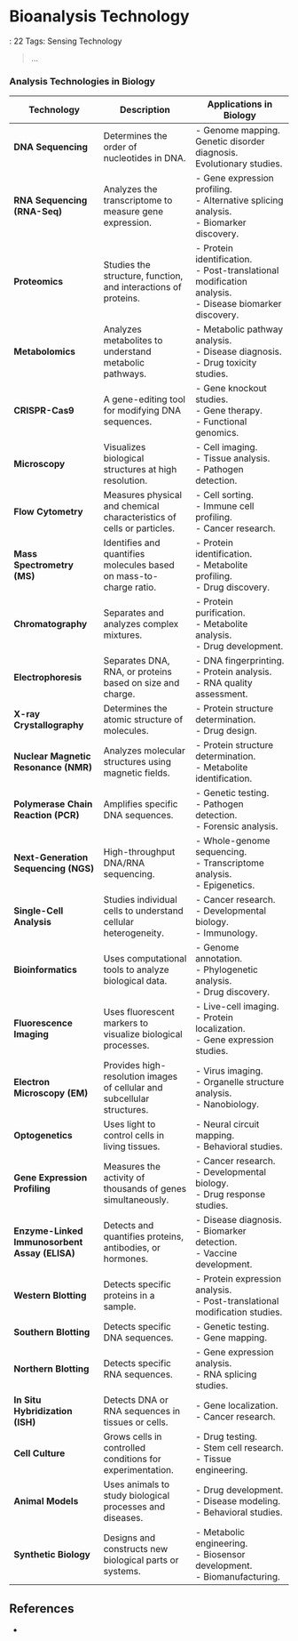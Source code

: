 # Bioanalysis Technology

: 22
Tags: Sensing Technology

> …
> 

### **Analysis Technologies in Biology**

| **Technology** | **Description** | **Applications in Biology** |
| --- | --- | --- |
| **DNA Sequencing** | Determines the order of nucleotides in DNA. | - Genome mapping. Genetic disorder diagnosis. Evolutionary studies. |
| **RNA Sequencing (RNA-Seq)** | Analyzes the transcriptome to measure gene expression. | - Gene expression profiling. <br> - Alternative splicing analysis. <br> - Biomarker discovery. |
| **Proteomics** | Studies the structure, function, and interactions of proteins. | - Protein identification. <br> - Post-translational modification analysis. <br> - Disease biomarker discovery. |
| **Metabolomics** | Analyzes metabolites to understand metabolic pathways. | - Metabolic pathway analysis. <br> - Disease diagnosis. <br> - Drug toxicity studies. |
| **CRISPR-Cas9** | A gene-editing tool for modifying DNA sequences. | - Gene knockout studies. <br> - Gene therapy. <br> - Functional genomics. |
| **Microscopy** | Visualizes biological structures at high resolution. | - Cell imaging. <br> - Tissue analysis. <br> - Pathogen detection. |
| **Flow Cytometry** | Measures physical and chemical characteristics of cells or particles. | - Cell sorting. <br> - Immune cell profiling. <br> - Cancer research. |
| **Mass Spectrometry (MS)** | Identifies and quantifies molecules based on mass-to-charge ratio. | - Protein identification. <br> - Metabolite profiling. <br> - Drug discovery. |
| **Chromatography** | Separates and analyzes complex mixtures. | - Protein purification. <br> - Metabolite analysis. <br> - Drug development. |
| **Electrophoresis** | Separates DNA, RNA, or proteins based on size and charge. | - DNA fingerprinting. <br> - Protein analysis. <br> - RNA quality assessment. |
| **X-ray Crystallography** | Determines the atomic structure of molecules. | - Protein structure determination. <br> - Drug design. |
| **Nuclear Magnetic Resonance (NMR)** | Analyzes molecular structures using magnetic fields. | - Protein structure determination. <br> - Metabolite identification. |
| **Polymerase Chain Reaction (PCR)** | Amplifies specific DNA sequences. | - Genetic testing. <br> - Pathogen detection. <br> - Forensic analysis. |
| **Next-Generation Sequencing (NGS)** | High-throughput DNA/RNA sequencing. | - Whole-genome sequencing. <br> - Transcriptome analysis. <br> - Epigenetics. |
| **Single-Cell Analysis** | Studies individual cells to understand cellular heterogeneity. | - Cancer research. <br> - Developmental biology. <br> - Immunology. |
| **Bioinformatics** | Uses computational tools to analyze biological data. | - Genome annotation. <br> - Phylogenetic analysis. <br> - Drug discovery. |
| **Fluorescence Imaging** | Uses fluorescent markers to visualize biological processes. | - Live-cell imaging. <br> - Protein localization. <br> - Gene expression studies. |
| **Electron Microscopy (EM)** | Provides high-resolution images of cellular and subcellular structures. | - Virus imaging. <br> - Organelle structure analysis. <br> - Nanobiology. |
| **Optogenetics** | Uses light to control cells in living tissues. | - Neural circuit mapping. <br> - Behavioral studies. |
| **Gene Expression Profiling** | Measures the activity of thousands of genes simultaneously. | - Cancer research. <br> - Developmental biology. <br> - Drug response studies. |
| **Enzyme-Linked Immunosorbent Assay (ELISA)** | Detects and quantifies proteins, antibodies, or hormones. | - Disease diagnosis. <br> - Biomarker detection. <br> - Vaccine development. |
| **Western Blotting** | Detects specific proteins in a sample. | - Protein expression analysis. <br> - Post-translational modification studies. |
| **Southern Blotting** | Detects specific DNA sequences. | - Genetic testing. <br> - Gene mapping. |
| **Northern Blotting** | Detects specific RNA sequences. | - Gene expression analysis. <br> - RNA splicing studies. |
| **In Situ Hybridization (ISH)** | Detects DNA or RNA sequences in tissues or cells. | - Gene localization. <br> - Cancer research. |
| **Cell Culture** | Grows cells in controlled conditions for experimentation. | - Drug testing. <br> - Stem cell research. <br> - Tissue engineering. |
| **Animal Models** | Uses animals to study biological processes and diseases. | - Drug development. <br> - Disease modeling. <br> - Behavioral studies. |
| **Synthetic Biology** | Designs and constructs new biological parts or systems. | - Metabolic engineering. <br> - Biosensor development. <br> - Biomanufacturing. |

## References

-